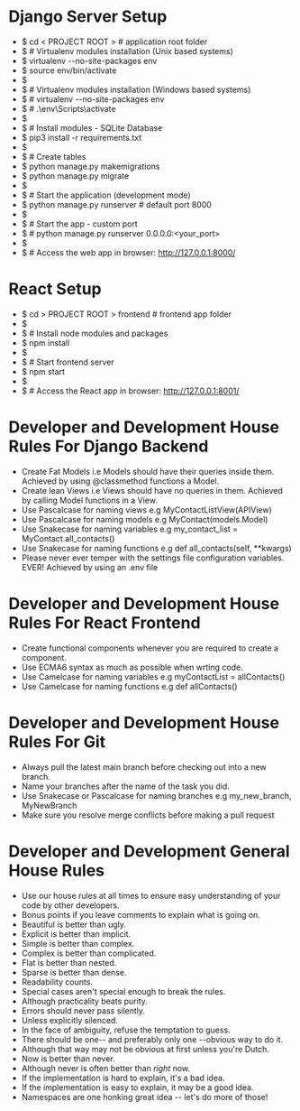 
# Django Server Setup

- $ cd < PROJECT ROOT > # application root folder          
- $ # Virtualenv modules installation (Unix based systems)
- $ virtualenv --no-site-packages env
- $ source env/bin/activate
- $
- $ # Virtualenv modules installation (Windows based systems)
- $ # virtualenv --no-site-packages env
- $ # .\env\Scripts\activate
- $
- $ # Install modules - SQLite Database
- $ pip3 install -r requirements.txt
- $
- $ # Create tables
- $ python manage.py makemigrations
- $ python manage.py migrate
- $
- $ # Start the application (development mode)
- $ python manage.py runserver # default port 8000
- $
- $ # Start the app - custom port
- $ # python manage.py runserver 0.0.0.0:<your_port>
- $
- $ # Access the web app in browser: http://127.0.0.1:8000/


# React Setup

- $ cd > PROJECT ROOT > frontend # frontend app folder          
- $
- $ # Install node modules and packages
- $ npm install
- $
- $ # Start frontend server
- $ npm start
- $
- $ # Access the React app in browser: http://127.0.0.1:8001/



# Developer and Development House Rules For Django Backend
- Create Fat Models i.e Models should have their queries inside them. Achieved by using @classmethod functions a Model.
- Create lean Views i.e Views should have no queries in them. Achieved by calling Model functions in a View.
- Use Pascalcase for naming views e.g MyContactListView(APIView)
- Use Pascalcase for naming models e.g MyContact(models.Model)
- Use Snakecase for naming variables e.g my_contact_list = MyContact.all_contacts()
- Use Snakecase for naming functions e.g def all_contacts(self, **kwargs)
- Please never ever temper with the settings file configuration variables. EVER! Achieved by using an .env file

# Developer and Development House Rules For React Frontend
- Create functional components whenever you are required to create a component.
- Use ECMA6 syntax as much as possible when wrting code.
- Use Camelcase for naming variables e.g myContactList = allContacts()
- Use Camelcase for naming functions e.g def allContacts()

# Developer and Development House Rules For Git
- Always pull the latest main branch before checking out into a new branch.
- Name your branches after the name of the task you did.
- Use Snakecase or Pascalcase for naming branches e.g my_new_branch, MyNewBranch
- Make sure you resolve merge conflicts before making a pull request

# Developer and Development General House Rules
- Use our house rules at all times to ensure easy understanding of your code by other developers.
- Bonus points if you leave comments to explain what is going on.
- Beautiful is better than ugly.
- Explicit is better than implicit.
- Simple is better than complex.
- Complex is better than complicated.
- Flat is better than nested.
- Sparse is better than dense.
- Readability counts.
- Special cases aren't special enough to break the rules.
- Although practicality beats purity.
- Errors should never pass silently.
- Unless explicitly silenced.
- In the face of ambiguity, refuse the temptation to guess.
- There should be one-- and preferably only one --obvious way to do it.
- Although that way may not be obvious at first unless you're Dutch.
- Now is better than never.
- Although never is often better than *right* now.
- If the implementation is hard to explain, it's a bad idea.
- If the implementation is easy to explain, it may be a good idea.
- Namespaces are one honking great idea -- let's do more of those!

